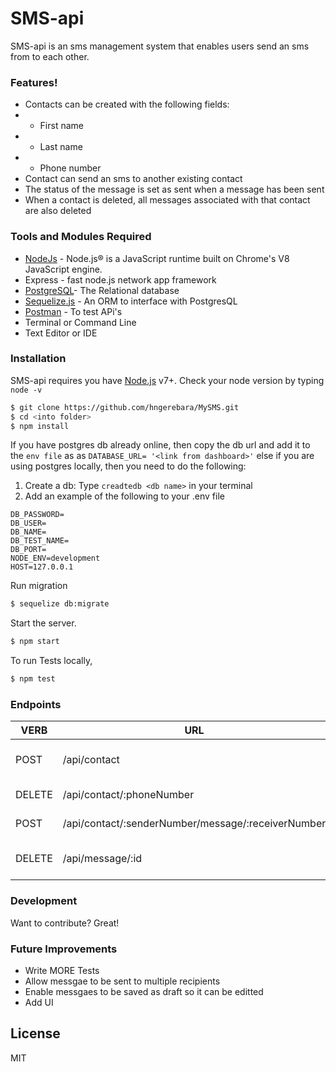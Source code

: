 # SMS-api

SMS-api is an sms management system that enables users send an sms from to each other.

### Features!

- Contacts can be created with the following fields:
- - First name
- - Last name
- - Phone number
- Contact can send an sms to another existing contact
- The status of the message is set as sent when a message has been sent
- When a contact is deleted, all messages associated with that contact are also deleted

### Tools and Modules Required
* [NodeJs](https://nodejs.org/en) - Node.js® is a JavaScript runtime built on Chrome's V8 JavaScript engine.
*  Express - fast node.js network app framework
* [PostgreSQL](https://www.postgresql.org/)- The Relational database
* [Sequelize.js](http://docs.sequelizejs.com/manual/installation/getting-started.html) - An ORM to interface with PostgresQL
* [Postman](https://www.getpostman.com/) - To test APi's
* Terminal or Command Line
* Text Editor or IDE

### Installation
SMS-api requires you have [Node.js](https://nodejs.org/) v7+. Check your node version by typing `node -v`

```sh
$ git clone https://github.com/hngerebara/MySMS.git
$ cd <into folder>
$ npm install
```

If you have postgres db already online, then copy the db url and add it to the `env file` as as `DATABASE_URL= '<link from dashboard>'` else if you are using postgres locally, then you need to do the following:
1. Create a db: Type `creadtedb <db name>` in your terminal
 2. Add an example of the following to your .env file

   ```
  DB_PASSWORD=
  DB_USER=
  DB_NAME=
  DB_TEST_NAME=
  DB_PORT=
  NODE_ENV=development
  HOST=127.0.0.1
   ```
Run migration 
```sh
$ sequelize db:migrate
```
Start the server.

```sh
$ npm start
```
To run Tests locally, 

```sh
$ npm test
```

### Endpoints

| VERB | URL | ACTION |
| ------ | ------ | ------ |
| POST | /api/contact | Creates a new contact |
| DELETE | /api/contact/:phoneNumber | Deletes contact |
| POST | /api/contact/:senderNumber/message/:receiverNumber | Create a message |
| DELETE | /api/message/:id | Deletes a message |


### Development

Want to contribute? Great!

### Future Improvements

 - Write MORE Tests
 - Allow messgae to be sent to multiple recipients
 - Enable messgaes to be saved as draft so it can be editted
 - Add UI

License
----

MIT
